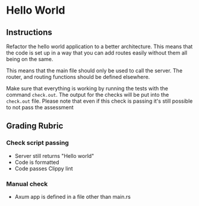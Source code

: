 # Hello World

## Instructions

Refactor the hello world application to a better architecture. This means that the code is set up in a way that you can add routes easily without them all being on the same.

This means that the main file should only be used to call the server. The router, and routing functions should be defined elsewhere.

Make sure that everything is working by running the tests with the command `check.out`. The output for the checks will be put into the `check.out` file. Please note that even if this check is passing it's still possible to not pass the assessment

## Grading Rubric

### Check script passing

- Server still returns "Hello world"
- Code is formatted
- Code passes Clippy lint

### Manual check

- Axum app is defined in a file other than main.rs
